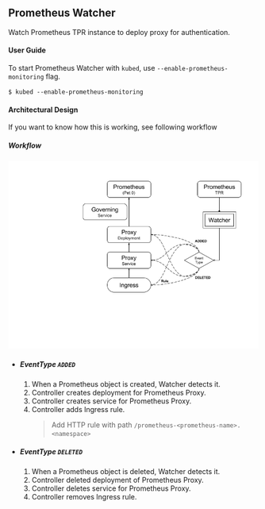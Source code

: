 ## Prometheus Watcher

Watch Prometheus TPR instance to deploy proxy for authentication.

#### User Guide

To start Prometheus Watcher with `kubed`, use `--enable-prometheus-monitoring` flag.

```
$ kubed --enable-prometheus-monitoring
```

#### Architectural Design

If you want to know how this is working, see following workflow

##### Workflow

<p align="center">
    <img src="flow.png" width="715">
</p>

* ##### EventType `ADDED`
    1. When a Prometheus object is created, Watcher detects it.
    2. Controller creates deployment for Prometheus Proxy.
    3. Controller creates service for Prometheus Proxy.
    4. Controller adds Ingress rule.
        > Add HTTP rule with path `/prometheus-<prometheus-name>.<namespace>`


* ##### EventType `DELETED`
    1. When a Prometheus object is deleted, Watcher detects it.
    2. Controller deleted deployment of Prometheus Proxy.
    3. Controller deletes service for Prometheus Proxy.
    4. Controller removes Ingress rule.

